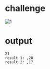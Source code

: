 # challenge

![1](https://user-images.githubusercontent.com/25152105/222877888-ff22a0ef-3227-4124-9041-9d238c2842c5.jpg)

# output

```
21
result 1: ,20
result 2: ,17
```
